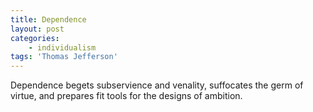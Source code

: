 ```yaml
---
title: Dependence
layout: post
categories:
    - individualism
tags: 'Thomas Jefferson'
---
```


Dependence begets subservience and venality, suffocates the germ of virtue, and prepares fit tools for the designs of ambition.
